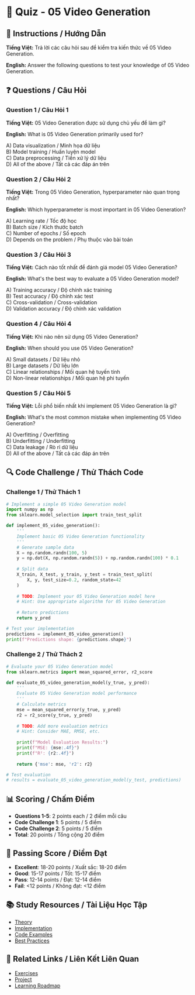 # 🧠 Quiz - 05 Video Generation

## 📝 Instructions / Hướng Dẫn

**Tiếng Việt:** Trả lời các câu hỏi sau để kiểm tra kiến thức về 05 Video Generation.

**English:** Answer the following questions to test your knowledge of 05 Video Generation.

## ❓ Questions / Câu Hỏi

### Question 1 / Câu Hỏi 1
**Tiếng Việt:** 05 Video Generation được sử dụng chủ yếu để làm gì?

**English:** What is 05 Video Generation primarily used for?

A) Data visualization / Minh họa dữ liệu  
B) Model training / Huấn luyện model  
C) Data preprocessing / Tiền xử lý dữ liệu  
D) All of the above / Tất cả các đáp án trên

### Question 2 / Câu Hỏi 2
**Tiếng Việt:** Trong 05 Video Generation, hyperparameter nào quan trọng nhất?

**English:** Which hyperparameter is most important in 05 Video Generation?

A) Learning rate / Tốc độ học  
B) Batch size / Kích thước batch  
C) Number of epochs / Số epoch  
D) Depends on the problem / Phụ thuộc vào bài toán

### Question 3 / Câu Hỏi 3
**Tiếng Việt:** Cách nào tốt nhất để đánh giá model 05 Video Generation?

**English:** What's the best way to evaluate a 05 Video Generation model?

A) Training accuracy / Độ chính xác training  
B) Test accuracy / Độ chính xác test  
C) Cross-validation / Cross-validation  
D) Validation accuracy / Độ chính xác validation

### Question 4 / Câu Hỏi 4
**Tiếng Việt:** Khi nào nên sử dụng 05 Video Generation?

**English:** When should you use 05 Video Generation?

A) Small datasets / Dữ liệu nhỏ  
B) Large datasets / Dữ liệu lớn  
C) Linear relationships / Mối quan hệ tuyến tính  
D) Non-linear relationships / Mối quan hệ phi tuyến

### Question 5 / Câu Hỏi 5
**Tiếng Việt:** Lỗi phổ biến nhất khi implement 05 Video Generation là gì?

**English:** What's the most common mistake when implementing 05 Video Generation?

A) Overfitting / Overfitting  
B) Underfitting / Underfitting  
C) Data leakage / Rò rỉ dữ liệu  
D) All of the above / Tất cả các đáp án trên

## 🔍 Code Challenge / Thử Thách Code

### Challenge 1 / Thử Thách 1
```python
# Implement a simple 05 Video Generation model
import numpy as np
from sklearn.model_selection import train_test_split

def implement_05_video_generation():
    '''
    Implement basic 05 Video Generation functionality
    '''
    # Generate sample data
    X = np.random.randn(100, 5)
    y = np.dot(X, np.random.randn(5)) + np.random.randn(100) * 0.1
    
    # Split data
    X_train, X_test, y_train, y_test = train_test_split(
        X, y, test_size=0.2, random_state=42
    )
    
    # TODO: Implement your 05 Video Generation model here
    # Hint: Use appropriate algorithm for 05 Video Generation
    
    # Return predictions
    return y_pred

# Test your implementation
predictions = implement_05_video_generation()
print(f"Predictions shape: {predictions.shape}")
```

### Challenge 2 / Thử Thách 2
```python
# Evaluate your 05 Video Generation model
from sklearn.metrics import mean_squared_error, r2_score

def evaluate_05_video_generation_model(y_true, y_pred):
    '''
    Evaluate 05 Video Generation model performance
    '''
    # Calculate metrics
    mse = mean_squared_error(y_true, y_pred)
    r2 = r2_score(y_true, y_pred)
    
    # TODO: Add more evaluation metrics
    # Hint: Consider MAE, RMSE, etc.
    
    print(f"Model Evaluation Results:")
    print(f"MSE: {mse:.4f}")
    print(f"R²: {r2:.4f}")
    
    return {'mse': mse, 'r2': r2}

# Test evaluation
# results = evaluate_05_video_generation_model(y_test, predictions)
```

## 📊 Scoring / Chấm Điểm

- **Questions 1-5**: 2 points each / 2 điểm mỗi câu
- **Code Challenge 1**: 5 points / 5 điểm
- **Code Challenge 2**: 5 points / 5 điểm
- **Total**: 20 points / Tổng cộng 20 điểm

## 🎯 Passing Score / Điểm Đạt

- **Excellent**: 18-20 points / Xuất sắc: 18-20 điểm
- **Good**: 15-17 points / Tốt: 15-17 điểm  
- **Pass**: 12-14 points / Đạt: 12-14 điểm
- **Fail**: <12 points / Không đạt: <12 điểm

## 📚 Study Resources / Tài Liệu Học Tập

- [Theory](./THEORY_05_video_generation.md)
- [Implementation](./IMPLEMENTATION_05_video_generation.md)
- [Code Examples](./CODE_EXAMPLES_05_video_generation.md)
- [Best Practices](./BEST_PRACTICES_05_video_generation.md)

## 🔗 Related Links / Liên Kết Liên Quan

- [Exercises](./EXERCISES_05_video_generation.md)
- [Project](./PROJECT_05_video_generation.md)
- [Learning Roadmap](./LEARNING_ROADMAP_05_video_generation.md)
